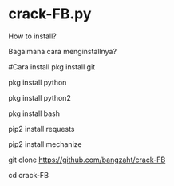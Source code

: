# crack-FB.py
How to install?

Bagaimana cara menginstallnya?

#Cara install
pkg install git

pkg install python

pkg install python2

pkg install bash

pip2 install requests

pip2 install mechanize

git clone https://github.com/bangzaht/crack-FB

cd crack-FB

